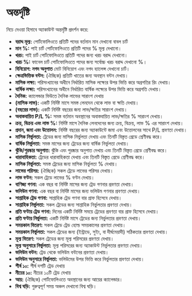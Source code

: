 # **অন্তর্দৃষ্টি**

নিচে দেওয়া হিসাবে অ্যাকাউন্ট অন্তর্দৃষ্টি প্রদর্শন করে:
- **বরাদ্দ মূল্য:** পোর্টফোলিওতে প্রতিটি পদের বর্তমান মান দেখানো বাবল চার্ট
- **মান %:** পাই চার্ট পোর্টফোলিওতে প্রতিটি পদের % মূল্য দেখানো।
- **খরচ:** পাই চার্ট পোর্টফোলিওতে প্রতিটি পদের জন্য খরচ বরাদ্দ দেখানো।
- **খরচ %:** ফানেল চার্ট পোর্টফোলিওতে পদের জন্য সর্বোচ্চ খরচ বরাদ্দ দেখানো %।
- **বিনিয়োগ: নগদ অনুপাত** মোট বিনিয়োগ এবং নগদ ব্যালেন্স দেখানো চার্ট।
- **ক্ষেত্রভিত্তিক বন্টন:** (ঐচ্ছিক) প্রতিটি খাতের জন্য অবস্থান বন্টন দেখায়।
- **মাসিক লক্ষ্য:** পরিসংখ্যানের অধীনে নির্ধারিত মাসিক লক্ষ্যের উপর ভিত্তি করে অগ্রগতির রিং দেখায়।
- **বার্ষিক লক্ষ্য:** পরিসংখ্যানের অধীনে নির্ধারিত বার্ষিক লক্ষ্যের উপর ভিত্তি করে অগ্রগতি দেখায়।
- **দৈনিক:** ক্যালেন্ডার ভিউতে দৈনিক লাভের সারাংশ দেখায়
- **(মাসিক লাভ):** একটি নির্দিষ্ট মাসে সমস্ত লেনদেন থেকে লাভ বা ক্ষতি দেখায়।
- **(বছরের লাভ):** একটি নির্দিষ্ট বছরের জন্য লাভ/ক্ষতির সারাংশ দেখায়।
- **অবাস্তবায়িত P/L %:** সমস্ত বর্তমান অবস্থানের অবাস্তবায়িত লাভ/ক্ষতির % সারাংশ দেখায়।
- **ক্রয়, বিক্রয় এবং লাভ %:** নির্দিষ্ট মাসে দৈনিক লেনদেনের জন্য ক্রয়, বিক্রয়, লাভ % এর সারাংশ দেখায়।
- **প্রদান, জমা এবং উত্তোলন:** নির্দিষ্ট বছরের জন্য অ্যাকাউন্টে জমা এবং উত্তোলনের সাথে P/L প্রবণতা দেখায়।
- **মাসিক নির্ভুলতা:** ট্রেডের জন্য মাসিক নির্ভুলতা দেখায় এবং তিনটি বিস্তৃত গ্রেডে শ্রেণীবদ্ধ করে।
- **বার্ষিক নির্ভুলতা:** সমস্ত মাসের জন্য ট্রেডের জন্য বার্ষিক নির্ভুলতা দেখায়।
- **ঝুঁকি/পুরষ্কার অনুপাত:** ঝুঁকি এবং পুরষ্কার অনুপাত দেখায় এবং তিনটি বিস্তৃত গ্রেডে শ্রেণীবদ্ধ করে।
- **ধারাবাহিকতা:** ট্রেডের ধারাবাহিকতা দেখায় এবং তিনটি বিস্তৃত গ্রেডে শ্রেণীবদ্ধ করে।
- **মাসিক নির্ভুলতা:** সমস্ত ট্রেডের জন্য মাসিক নির্ভুলতা % দেখায়।
- **লাভের পরিসর:** (ঐচ্ছিক) সকল ট্রেডে লাভের পরিসর দেখায়।
- **লাভ বণ্টন:** সকল ট্রেডে লাভের % বণ্টন দেখায়।
- **বাণিজ্য গণনা:** এক বছর বা নির্দিষ্ট মাসের জন্য ট্রেড গণনার প্রবণতা দেখায়।
- **ভলিউম গণনা:** এক বছর বা নির্দিষ্ট মাসের জন্য ভলিউম গণনার প্রবণতা দেখায়।
- **সাপ্তাহিক ট্রেড গণনা:** সাপ্তাহিক ট্রেড গণনা বার গ্রাফ হিসেবে দেখায়।
- **সাপ্তাহিক নির্ভুলতা:** সকল ট্রেডের জন্য সাপ্তাহিক নির্ভুলতার প্রবণতা দেখায়।
- **প্রতি ঘণ্টায় ট্রেড গণনা:** দিনের একটি নির্দিষ্ট সময়ে ট্রেডের প্রবণতা বার গ্রাফ হিসেবে দেখায়।
- **প্রতি ঘণ্টায় নির্ভুলতা:** একটি নির্দিষ্ট মাসে ট্রেডের জন্য নির্ভুলতার প্রবণতা দেখায়।
- **সময়কাল বিতরণ:** সকল ট্রেডে ট্রেড হোল্ড সময়কালের প্রবণতা দেখায়।
- **সময়কাল নির্ভুলতা:** সকল ট্রেডের জন্য (ইন্ট্রাডে, সুইং, বা দীর্ঘমেয়াদী) সঠিকতার প্রবণতা দেখায়।
- **মূল্য বিতরণ:** সকল ট্রেডের জন্য মূল্য পরিসরের প্রবণতা দেখায়।
- **মূল্য অনুসারে নির্ভুলতা:** মূল্য পরিসরের জন্য অ্যাকাউন্ট নির্ভুলতার প্রবণতা দেখায়।
- **ভলিউম বন্টন:** ট্রেড থেকে ভলিউম বন্টনের প্রবণতা দেখায়।
- **ভলিউম অনুসারে নির্ভুলতা:** ভলিউমের উপর ভিত্তি করে নির্ভুলতার প্রবণতা দেখায়।
- **শীর্ষ ১০:** শীর্ষ দশটি ট্রেড দেখায়
- **নীচের ১০:** নীচের ১০টি ট্রেড দেখায়
- **আয়:** (ঐচ্ছিক) পোর্টফোলিওতে অবস্থানের জন্য আয়ের ক্যালেন্ডার।
- **বিশ্ব ঘড়ি:** গুরুত্বপূর্ণ সময় অঞ্চল দেখানো বিশ্ব ঘড়ি।

